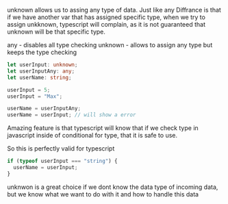 unknown allows us to assing any type of data. Just like any
Diffrance is that if we have another var that has assigned specific type, when we try to assign unkknown, typescript will complain, as it is not guaranteed that unknown will be that specific type.

any - disables all type checking
unknown - allows to assign any type but keeps the type checking

```typescript
let userInput: unknown;
let userInputAny: any;
let userName: string;

userInput = 5;
userInput = "Max";

userName = userInputAny;
userName = userInput; // will show a error
```

Amazing feature is that typescript will know that if we check type in javascript inside of conditional for type, that it is safe to use.

So this is perfectly valid for typescript

```typescript
if (typeof userInput === "string") {
  userName = userInput;
}
```

unknwon is a great choice if we dont know the data type of incoming data, but we know what we want to do with it and how to handle this data
